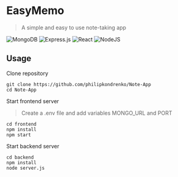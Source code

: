 # EasyMemo
>A simple and easy to use note-taking app

![MongoDB](https://img.shields.io/badge/MongoDB-%234ea94b.svg?style=for-the-badge&logo=mongodb&logoColor=white)
![Express.js](https://img.shields.io/badge/express.js-%23404d59.svg?style=for-the-badge&logo=express&logoColor=%2361DAFB)
![React](https://img.shields.io/badge/react-%2320232a.svg?style=for-the-badge&logo=react&logoColor=%2361DAFB)
![NodeJS](https://img.shields.io/badge/node.js-6DA55F?style=for-the-badge&logo=node.js&logoColor=white)

## Usage
Clone repository
```
git clone https://github.com/philipkondrenko/Note-App
cd Note-App
```
Start frontend server
>Create a .env file and add variables MONGO_URL and PORT
```
cd frontend
npm install
npm start
```
Start backend server
```
cd backend
npm install
node server.js
```
